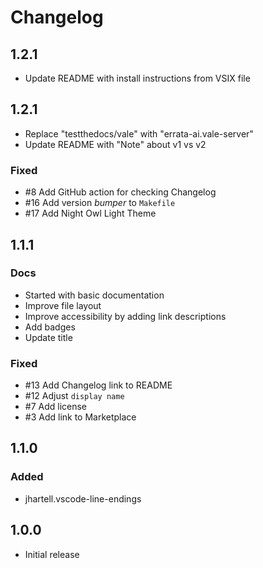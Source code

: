 # Changelog

## 1.2.1

- Update README with install instructions from VSIX file

## 1.2.1

- Replace "testthedocs/vale" with "errata-ai.vale-server"
- Update README with "Note" about v1 vs v2

### Fixed

- #8 Add GitHub action for checking Changelog
- #16 Add version *bumper* to `Makefile`
- #17 Add Night Owl Light Theme

## 1.1.1

### Docs

- Started with basic documentation
- Improve file layout
- Improve accessibility by adding link descriptions
- Add badges
- Update title

### Fixed

- #13 Add Changelog link to README
- #12 Adjust `display name`
- #7 Add license
- #3 Add link to Marketplace

## 1.1.0

### Added

- jhartell.vscode-line-endings

## 1.0.0

- Initial release
